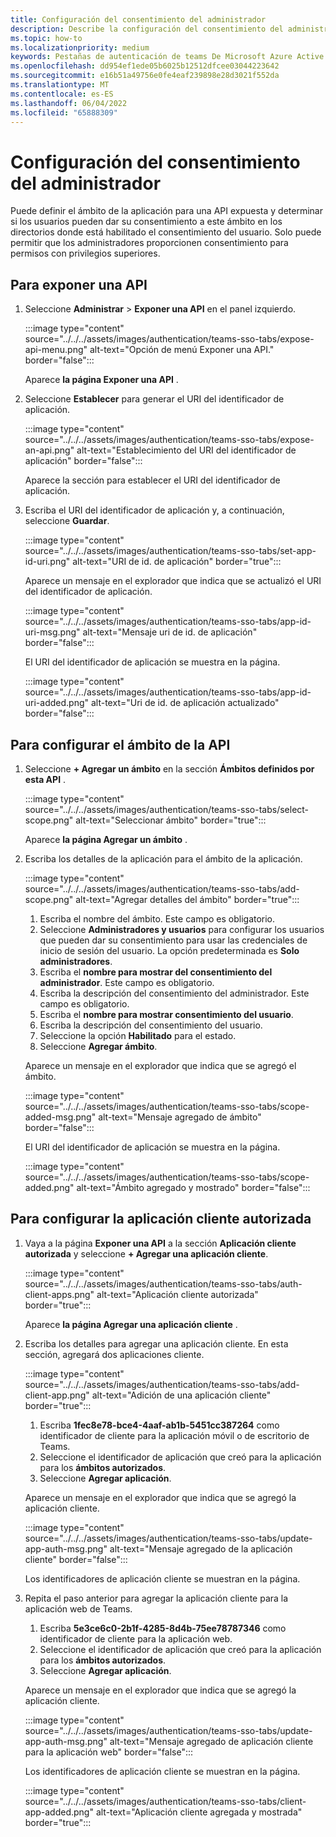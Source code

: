 ```yaml
---
title: Configuración del consentimiento del administrador
description: Describe la configuración del consentimiento del administrador
ms.topic: how-to
ms.localizationpriority: medium
keywords: Pestañas de autenticación de teams De Microsoft Azure Active Directory (Azure AD) Graph API
ms.openlocfilehash: dd954ef1ede05b6025b12512dfcee03044223642
ms.sourcegitcommit: e16b51a49756e0fe4eaf239898e28d3021f552da
ms.translationtype: MT
ms.contentlocale: es-ES
ms.lasthandoff: 06/04/2022
ms.locfileid: "65888309"
---
```

# <a name="configure-admin-consent"></a>Configuración del consentimiento del administrador

Puede definir el ámbito de la aplicación para una API expuesta y determinar si los usuarios pueden dar su consentimiento a este ámbito en los directorios donde está habilitado el consentimiento del usuario. Solo puede permitir que los administradores proporcionen consentimiento para permisos con privilegios superiores.

## <a name="to-expose-an-api"></a>Para exponer una API

1. Seleccione **Administrar** > **Exponer una API** en el panel izquierdo.

    :::image type="content" source="../../../assets/images/authentication/teams-sso-tabs/expose-api-menu.png" alt-text="Opción de menú Exponer una API." border="false":::

    Aparece **la página Exponer una API** .

1. Seleccione **Establecer** para generar el URI del identificador de aplicación.

    :::image type="content" source="../../../assets/images/authentication/teams-sso-tabs/expose-an-api.png" alt-text="Establecimiento del URI del identificador de aplicación" border="false":::

    Aparece la sección para establecer el URI del identificador de aplicación.

1. Escriba el URI del identificador de aplicación y, a continuación, seleccione **Guardar**.

    :::image type="content" source="../../../assets/images/authentication/teams-sso-tabs/set-app-id-uri.png" alt-text="URI de id. de aplicación" border="true":::

    Aparece un mensaje en el explorador que indica que se actualizó el URI del identificador de aplicación.

    :::image type="content" source="../../../assets/images/authentication/teams-sso-tabs/app-id-uri-msg.png" alt-text="Mensaje uri de id. de aplicación" border="false":::

    El URI del identificador de aplicación se muestra en la página.

    :::image type="content" source="../../../assets/images/authentication/teams-sso-tabs/app-id-uri-added.png" alt-text="Uri de id. de aplicación actualizado" border="false":::

## <a name="to-configure-api-scope"></a>Para configurar el ámbito de la API

1. Seleccione **+ Agregar un ámbito** en la sección **Ámbitos definidos por esta API** .

    :::image type="content" source="../../../assets/images/authentication/teams-sso-tabs/select-scope.png" alt-text="Seleccionar ámbito" border="true":::

    Aparece **la página Agregar un ámbito** .

1. Escriba los detalles de la aplicación para el ámbito de la aplicación.

    :::image type="content" source="../../../assets/images/authentication/teams-sso-tabs/add-scope.png" alt-text="Agregar detalles del ámbito" border="true":::

    1. Escriba el nombre del ámbito. Este campo es obligatorio.
    1. Seleccione **Administradores y usuarios** para configurar los usuarios que pueden dar su consentimiento para usar las credenciales de inicio de sesión del usuario. La opción predeterminada es **Solo administradores**.
    1. Escriba el **nombre para mostrar del consentimiento del administrador**. Este campo es obligatorio.
    1. Escriba la descripción del consentimiento del administrador. Este campo es obligatorio.
    1. Escriba el **nombre para mostrar consentimiento del usuario**.
    1. Escriba la descripción del consentimiento del usuario.
    1. Seleccione la opción **Habilitado** para el estado.
    1. Seleccione **Agregar ámbito**.

    Aparece un mensaje en el explorador que indica que se agregó el ámbito.

    :::image type="content" source="../../../assets/images/authentication/teams-sso-tabs/scope-added-msg.png" alt-text="Mensaje agregado de ámbito" border="false":::

    El URI del identificador de aplicación se muestra en la página.

    :::image type="content" source="../../../assets/images/authentication/teams-sso-tabs/scope-added.png" alt-text="Ámbito agregado y mostrado" border="false":::

## <a name="to-configure-authorized-client-application"></a>Para configurar la aplicación cliente autorizada

1. Vaya a la página **Exponer una API** a la sección **Aplicación cliente autorizada** y seleccione **+ Agregar una aplicación cliente**.

    :::image type="content" source="../../../assets/images/authentication/teams-sso-tabs/auth-client-apps.png" alt-text="Aplicación cliente autorizada" border="true":::

    Aparece **la página Agregar una aplicación cliente** .

1. Escriba los detalles para agregar una aplicación cliente. En esta sección, agregará dos aplicaciones cliente.

    :::image type="content" source="../../../assets/images/authentication/teams-sso-tabs/add-client-app.png" alt-text="Adición de una aplicación cliente" border="true":::

    1. Escriba **1fec8e78-bce4-4aaf-ab1b-5451cc387264** como identificador de cliente para la aplicación móvil o de escritorio de Teams.
    1. Seleccione el identificador de aplicación que creó para la aplicación para los **ámbitos autorizados**.
    1. Seleccione **Agregar aplicación**.

    Aparece un mensaje en el explorador que indica que se agregó la aplicación cliente.

    :::image type="content" source="../../../assets/images/authentication/teams-sso-tabs/update-app-auth-msg.png" alt-text="Mensaje agregado de la aplicación cliente" border="false":::

    Los identificadores de aplicación cliente se muestran en la página.

1. Repita el paso anterior para agregar la aplicación cliente para la aplicación web de Teams.

    1. Escriba **5e3ce6c0-2b1f-4285-8d4b-75ee78787346** como identificador de cliente para la aplicación web.
    1. Seleccione el identificador de aplicación que creó para la aplicación para los **ámbitos autorizados**.
    1. Seleccione **Agregar aplicación**.

    Aparece un mensaje en el explorador que indica que se agregó la aplicación cliente.

    :::image type="content" source="../../../assets/images/authentication/teams-sso-tabs/update-app-auth-msg.png" alt-text="Mensaje agregado de aplicación cliente para la aplicación web" border="false":::

    Los identificadores de aplicación cliente se muestran en la página.

    :::image type="content" source="../../../assets/images/authentication/teams-sso-tabs/client-app-added.png" alt-text="Aplicación cliente agregada y mostrada" border="true":::
